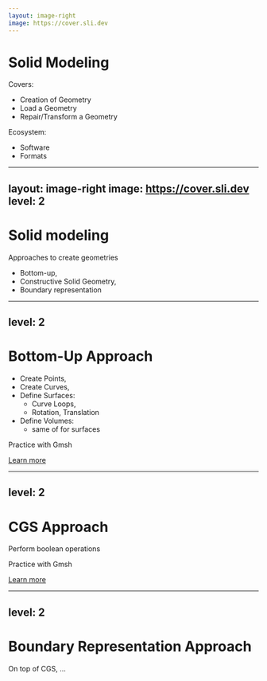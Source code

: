 ```yaml
---
layout: image-right
image: https://cover.sli.dev
---
```

# Solid Modeling

Covers:

- Creation of Geometry
- Load a Geometry
- Repair/Transform a Geometry

Ecosystem:

- Software
- Formats

---
layout: image-right
image: https://cover.sli.dev
level: 2
---

# Solid modeling

Approaches to create geometries

- Bottom-up,
- Constructive Solid Geometry,
- Boundary representation

---
level: 2
---
# Bottom-Up Approach

- Create Points,
- Create Curves,
- Define Surfaces:
  - Curve Loops,
  - Rotation, Translation
- Define Volumes:
  - same of for surfaces

Practice with Gmsh

[Learn more](https://gmsh.dev/)


---
level: 2
---
# CGS Approach

Perform boolean operations 

Practice with Gmsh

[Learn more](https://gmsh.dev/)

---
level: 2
---
# Boundary Representation Approach

On top of CGS, ...



